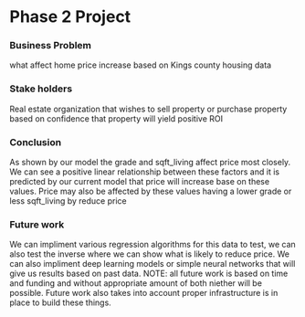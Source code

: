 # Phase 2 Project

### Business Problem
what affect home price increase based on Kings county housing data

### Stake holders
 Real estate organization that wishes to sell property or purchase property based on confidence that property will yield positive ROI


### Conclusion
As shown by our model the grade and sqft_living affect price most closely.
We can see a positive linear relationship between these factors and it is predicted
by our current model that price will increase base on these values.
Price may also be affected by these values having a lower grade or less sqft_living by reduce price

### Future work
We can impliment various regression algorithms for this data to test, we can also test the inverse where we can show what is likely to reduce price.
We can also impliment deep learning models or simple neural networks that will give us results based on past data.
NOTE: all future work is based on time and funding and without appropriate amount of both niether will be possible. Future work also takes into account proper infrastructure is in place to build these things.
